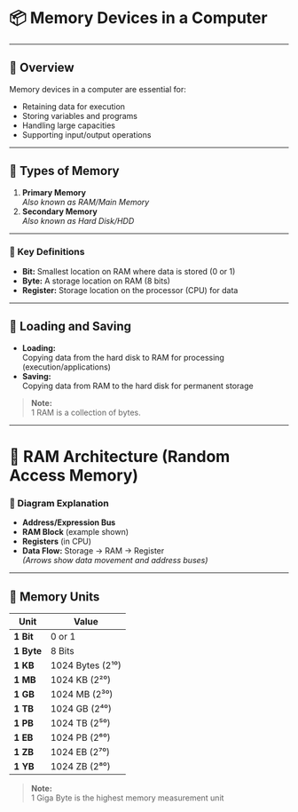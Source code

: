 # 📦 Memory Devices in a Computer

---

## 📝 Overview

Memory devices in a computer are essential for:
- Retaining data for execution
- Storing variables and programs
- Handling large capacities
- Supporting input/output operations

---

## 🧠 Types of Memory

1. **Primary Memory**  
   _Also known as RAM/Main Memory_
2. **Secondary Memory**  
   _Also known as Hard Disk/HDD_

---

### 📌 Key Definitions

- **Bit:** Smallest location on RAM where data is stored (0 or 1)
- **Byte:** A storage location on RAM (8 bits)
- **Register:** Storage location on the processor (CPU) for data

---

## 🔄 Loading and Saving

- **Loading:**  
  Copying data from the hard disk to RAM for processing (execution/applications)
- **Saving:**  
  Copying data from RAM to the hard disk for permanent storage

> **Note:**  
> 1 RAM is a collection of bytes.

---

# 🧮 RAM Architecture (Random Access Memory)

### 📌 Diagram Explanation

- **Address/Expression Bus**
- **RAM Block** (example shown)
- **Registers** (in CPU)
- **Data Flow:** Storage → RAM → Register  
  _(Arrows show data movement and address buses)_

---

## 🧮 Memory Units

| Unit           | Value                          |
|----------------|-------------------------------|
| **1 Bit**      | 0 or 1                        |
| **1 Byte**     | 8 Bits                        |
| **1 KB**       | 1024 Bytes (2¹⁰)              |
| **1 MB**       | 1024 KB (2²⁰)                 |
| **1 GB**       | 1024 MB (2³⁰)                 |
| **1 TB**       | 1024 GB (2⁴⁰)                 |
| **1 PB**       | 1024 TB (2⁵⁰)                 |
| **1 EB**       | 1024 PB (2⁶⁰)                 |
| **1 ZB**       | 1024 EB (2⁷⁰)                 |
| **1 YB**       | 1024 ZB (2⁸⁰)                 |

> **Note:**  
> 1 Giga Byte is the highest memory measurement unit
